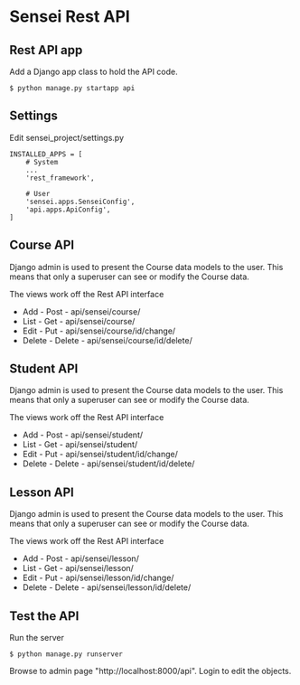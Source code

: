 # Sensei Rest API 

## Rest API app

Add a Django app class to hold the API code.

```
$ python manage.py startapp api
```


## Settings

Edit sensei_project/settings.py

```
INSTALLED_APPS = [
    # System
    ...
    'rest_framework',
     
    # User
    'sensei.apps.SenseiConfig',
    'api.apps.ApiConfig',
]
```


## Course API

Django admin is used to present the Course data models to the user.  This means that only a
superuser can see or modify the Course data.

The views work off the Rest API interface

* Add    - Post     - api/sensei/course/
* List   - Get      - api/sensei/course/
* Edit   - Put      - api/sensei/course/id/change/
* Delete - Delete   - api/sensei/course/id/delete/


## Student API

Django admin is used to present the Course data models to the user.  This means that only a
superuser can see or modify the Course data.

The views work off the Rest API interface

* Add    - Post     - api/sensei/student/
* List   - Get      - api/sensei/student/
* Edit   - Put      - api/sensei/student/id/change/
* Delete - Delete   - api/sensei/student/id/delete/


## Lesson API

Django admin is used to present the Course data models to the user.  This means that only a
superuser can see or modify the Course data.

The views work off the Rest API interface

* Add    - Post     - api/sensei/lesson/
* List   - Get      - api/sensei/lesson/
* Edit   - Put      - api/sensei/lesson/id/change/
* Delete - Delete   - api/sensei/lesson/id/delete/


## Test the API

Run the server

```
$ python manage.py runserver
```

Browse to admin page "http://localhost:8000/api".  Login to edit the objects.

